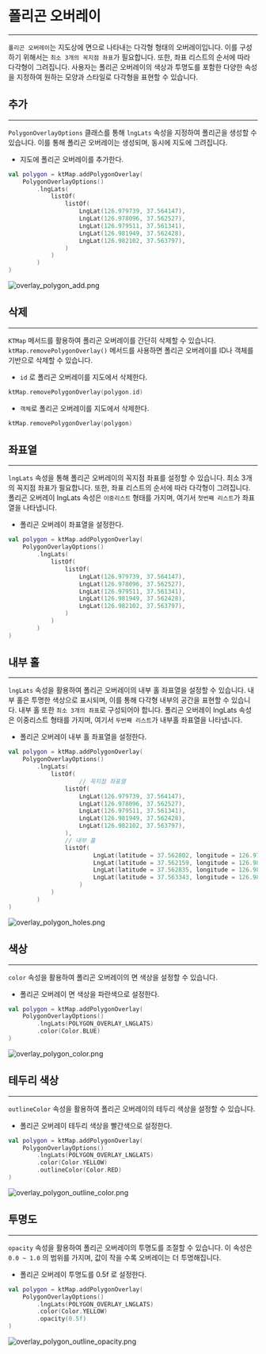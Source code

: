 # 폴리곤 오버레이

---

`폴리곤 오버레이`는 지도상에 면으로 나타내는 다각형 형태의 오버레이입니다. 이를 구성하기 위해서는 `최소 3개의 꼭지점 좌표`가 필요합니다. 또한, 좌표 리스트의 순서에 따라 다각형이 그려집니다. 사용자는 폴리곤 오버레이의 색상과 투명도를 포함한 다양한 속성을 지정하여 원하는 모양과 스타일로 다각형을 표현할 수 있습니다.

## 추가

---

`PolygonOverlayOptions` 클래스를 통해 `lngLats` 속성을 지정하여 폴리곤을 생성할 수 있습니다.  이를 통해 폴리곤 오버레이는 생성되며, 동시에 지도에 그려집니다.

- 지도에 폴리곤 오버레이를 추가한다.

```kotlin
val polygon = ktMap.addPolygonOverlay(
    PolygonOverlayOptions()
        .lngLats(
            listOf(
                listOf(
                    LngLat(126.979739, 37.564147), 
                    LngLat(126.978096, 37.562527), 
                    LngLat(126.979511, 37.561341), 
                    LngLat(126.981949, 37.562428), 
                    LngLat(126.982102, 37.563797), 
                )
            )
        )
)
```

![overlay_polygon_add.png](https://ktmobility1.github.io/mapsdk_example/android/tutorial_md/polygon/img/overlay_polygon_add.png)

## 삭제

---

`KTMap` 메서드를 활용하여 폴리곤 오버레이를 간단히 삭제할 수 있습니다. `ktMap.removePolygonOverlay()` 메서드를 사용하면 폴리곤 오버레이를 ID나 객체를 기반으로 삭제할 수 있습니다.

- `id` 로 폴리곤 오버레이를 지도에서 삭제한다.

```kotlin
ktMap.removePolygonOverlay(polygon.id)
```

- `객체`로 폴리곤 오버레이를 지도에서 삭제한다.

```kotlin
ktMap.removePolygonOverlay(polygon)
```

## 좌표열

---

`lngLats` 속성을 통해 폴리곤 오버레이의 꼭지점 좌표를 설정할 수 있습니다. 최소 3개의 꼭지점 좌표가 필요합니다. 또한, 좌표 리스트의 순서에 따라 다각형이 그려집니다. 폴리곤 오버레이 lngLats 속성은 `이중리스트` 형태를 가지며, 여기서 `첫번째 리스트`가 좌표열을 나타냅니다.

- 폴리곤 오버레이 좌표열을 설정한다.

```kotlin
val polygon = ktMap.addPolygonOverlay(
    PolygonOverlayOptions()
        .lngLats(
            listOf(
                listOf(
                    LngLat(126.979739, 37.564147), 
                    LngLat(126.978096, 37.562527), 
                    LngLat(126.979511, 37.561341), 
                    LngLat(126.981949, 37.562428), 
                    LngLat(126.982102, 37.563797), 
                )
            )
        )
)
```

## 내부 홀

---

`lngLats` 속성을 활용하여 폴리곤 오버레이의 내부 홀 좌표열을 설정할 수 있습니다. 내부 홀은 투명한 색상으로 표시되며, 이를 통해 다각형 내부의 공간을 표현할 수 있습니다. 내부 홀 또한 `최소 3개의 좌표`로 구성되어야 합니다. 폴리곤 오버레이 lngLats 속성은 이중리스트 형태를 가지며, 여기서 `두번째 리스트`가 내부홀 좌표열을 나타냅니다.

- 폴리곤 오버레이 내부 홀 좌표열을 설정한다.

```kotlin
val polygon = ktMap.addPolygonOverlay(
    PolygonOverlayOptions()
        .lngLats(
            listOf(
		            // 꼭지점 좌표열
                listOf(
                    LngLat(126.979739, 37.564147), 
                    LngLat(126.978096, 37.562527), 
                    LngLat(126.979511, 37.561341), 
                    LngLat(126.981949, 37.562428), 
                    LngLat(126.982102, 37.563797), 
                ),
                // 내부 홀
                listOf(
		                LngLat(latitude = 37.562802, longitude = 126.979786),
		                LngLat(latitude = 37.562159, longitude = 126.980039),
		                LngLat(latitude = 37.562835, longitude = 126.981008),
		                LngLat(latitude = 37.563343, longitude = 126.980693)
		            )
            )
        )
)
```

![overlay_polygon_holes.png](https://ktmobility1.github.io/mapsdk_example/android/tutorial_md/polygon/img/overlay_polygon_holes.png)

## 색상

---

`color` 속성을 활용하여 폴리곤 오버레이의 면 색상을 설정할 수 있습니다.

- 폴리곤 오버레이 면 색상을 파란색으로 설정한다.

```kotlin
val polygon = ktMap.addPolygonOverlay(
    PolygonOverlayOptions()
        .lngLats(POLYGON_OVERLAY_LNGLATS)
        .color(Color.BLUE)
)
```

![overlay_polygon_color.png](https://ktmobility1.github.io/mapsdk_example/android/tutorial_md/polygon/img/overlay_polygon_color.png)

## 테두리 색상

---

`outlineColor` 속성을 활용하여 폴리곤 오버레이의 테두리 색상을 설정할 수 있습니다.

- 폴리곤 오버레이 테두리 색상을 빨간색으로 설정한다.

```kotlin
val polygon = ktMap.addPolygonOverlay(
    PolygonOverlayOptions()
        .lngLats(POLYGON_OVERLAY_LNGLATS)
        .color(Color.YELLOW)
        .outlineColor(Color.RED)
)
```

![overlay_polygon_outline_color.png](https://ktmobility1.github.io/mapsdk_example/android/tutorial_md/polygon/img/overlay_polygon_outline_color.png)

## 투명도

---

`opacity` 속성을 활용하여 폴리곤 오버레이의 투명도를 조절할 수 있습니다. 이 속성은 `0.0 ~ 1.0` 의 범위를 가지며, 값이 작을 수록 오버레이는 더 투명해집니다.

- 폴리곤 오버레이 투명도를 0.5f 로 설정한다.

```kotlin
val polygon = ktMap.addPolygonOverlay(
    PolygonOverlayOptions()
        .lngLats(POLYGON_OVERLAY_LNGLATS)
        .color(Color.YELLOW)
        .opacity(0.5f)
)
```

![overlay_polygon_outline_opacity.png](https://ktmobility1.github.io/mapsdk_example/android/tutorial_md/polygon/img/overlay_polygon_outline_opacity.png)